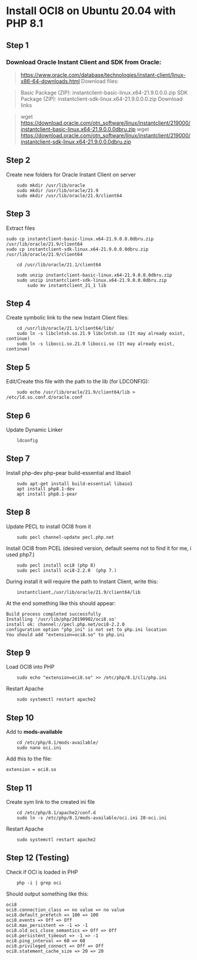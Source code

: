 # Install OCI8 on Ubuntu 20.04 with PHP 8.1

## Step 1

### Download **Oracle Instant Client** and **SDK** from Oracle:

> https://www.oracle.com/database/technologies/instant-client/linux-x86-64-downloads.html
Download files:

> Basic Package (ZIP): instantclient-basic-linux.x64-21.9.0.0.0.zip
> SDK Package (ZIP): instantclient-sdk-linux.x64-21.9.0.0.0.zip
>Download links

> wget https://download.oracle.com/otn_software/linux/instantclient/219000/instantclient-basic-linux.x64-21.9.0.0.0dbru.zip
> wget https://download.oracle.com/otn_software/linux/instantclient/219000/instantclient-sdk-linux.x64-21.9.0.0.0dbru.zip
	
	
## Step 2

Create new folders for Oracle Instant Client on server

```
    sudo mkdir /usr/lib/oracle
    sudo mkdir /usr/lib/oracle/21.9
    sudo mkdir /usr/lib/oracle/21.9/client64
```

## Step 3

Extract files

```
sudo cp instantclient-basic-linux.x64-21.9.0.0.0dbru.zip /usr/lib/oracle/21.9/client64
sudo cp instantclient-sdk-linux.x64-21.9.0.0.0dbru.zip /usr/lib/oracle/21.9/client64

    cd /usr/lib/oracle/21.1/client64

	sudo unzip instantclient-basic-linux.x64-21.9.0.0.0dbru.zip
	sudo unzip instantclient-sdk-linux.x64-21.9.0.0.0dbru.zip
    	sudo mv instantclient_21_1 lib
```

## Step 4

Create symbolic link to the new Instant Client files:

```
    cd /usr/lib/oracle/21.1/client64/lib/    
    sudo ln -s libclntsh.so.21.9 libclntsh.so (It may already exist, continue)
    sudo ln -s libocci.so.21.9 libocci.so (It may already exist, continue)
```

## Step 5

Edit/Create this file with the path to the lib (for LDCONFIG):

```
	sudo echo /usr/lib/oracle/21.9/client64/lib > /etc/ld.so.conf.d/oracle.conf
```

## Step 6

Update Dynamic Linker

```
	ldconfig
```

## Step 7

Install php-dev php-pear build-essential and libaio1

```	
	sudo apt-get install build-essential libaio1
	apt install php8.1-dev
	apt install php8.1-pear
```

## Step 8

Update PECL to install OCI8 from it

```
	sudo pecl channel-update pecl.php.net
```

Install OCI8 from PCEL (desired version, default seems not to find it for me, i used php7.)

```
    sudo pecl install oci8 (php 8)
    sudo pecl install oci8-2.2.0  (php 7.)
```

During install it will require the path to Instant Client, write this:

```
	instantclient,/usr/lib/oracle/21.9/client64/lib
```

At the end something like this should appear:

```
Build process completed successfully
Installing '/usr/lib/php/20190902/oci8.so'
install ok: channel://pecl.php.net/oci8-2.2.0
configuration option "php_ini" is not set to php.ini location
You should add "extension=oci8.so" to php.ini
```

## Step 9

Load OCI8 into PHP

```
	sudo echo "extension=oci8.so" >> /etc/php/8.1/cli/php.ini
```

Restart Apache

```
	sudo systemctl restart apache2
```

## Step 10

Add to **mods-available**

```
	cd /etc/php/8.1/mods-available/
	sudo nano oci.ini
```

Add this to the file:

```
extension = oci8.so
```

## Step 11

Create sym link to the created ini file

```
	cd /etc/php/8.1/apache2/conf.d
	sudo ln -s /etc/php/8.1/mods-available/oci.ini 20-oci.ini
```

Restart Apache

```
	sudo systemctl restart apache2
```

## Step 12 (Testing)

Check if OCI is loaded in PHP

```
	php -i | grep oci
```

Should output something like this:

```
oci8
oci8.connection_class => no value => no value
oci8.default_prefetch => 100 => 100
oci8.events => Off => Off
oci8.max_persistent => -1 => -1
oci8.old_oci_close_semantics => Off => Off
oci8.persistent_timeout => -1 => -1
oci8.ping_interval => 60 => 60
oci8.privileged_connect => Off => Off
oci8.statement_cache_size => 20 => 20
```


